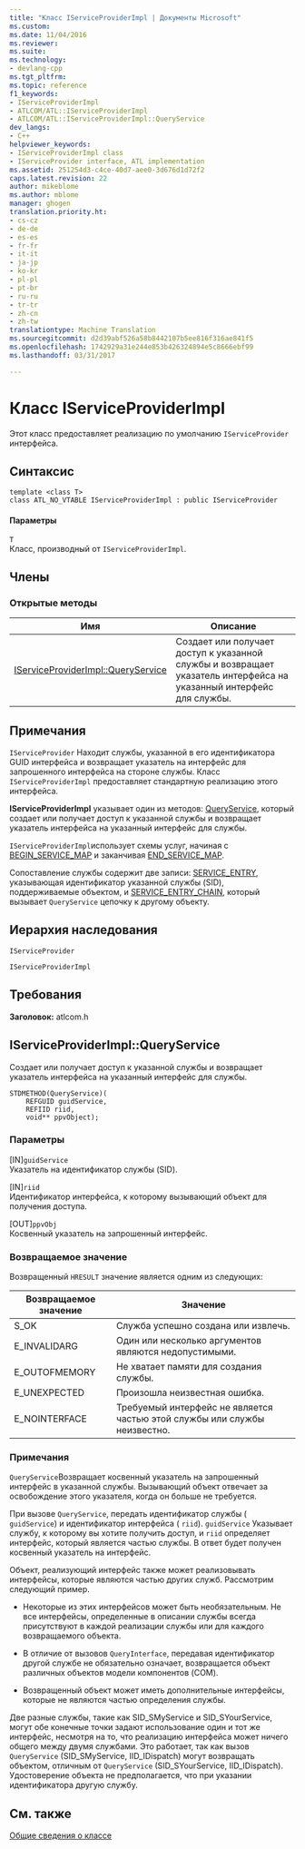 ```yaml
---
title: "Класс IServiceProviderImpl | Документы Microsoft"
ms.custom: 
ms.date: 11/04/2016
ms.reviewer: 
ms.suite: 
ms.technology:
- devlang-cpp
ms.tgt_pltfrm: 
ms.topic: reference
f1_keywords:
- IServiceProviderImpl
- ATLCOM/ATL::IServiceProviderImpl
- ATLCOM/ATL::IServiceProviderImpl::QueryService
dev_langs:
- C++
helpviewer_keywords:
- IServiceProviderImpl class
- IServiceProvider interface, ATL implementation
ms.assetid: 251254d3-c4ce-40d7-aee0-3d676d1d72f2
caps.latest.revision: 22
author: mikeblome
ms.author: mblome
manager: ghogen
translation.priority.ht:
- cs-cz
- de-de
- es-es
- fr-fr
- it-it
- ja-jp
- ko-kr
- pl-pl
- pt-br
- ru-ru
- tr-tr
- zh-cn
- zh-tw
translationtype: Machine Translation
ms.sourcegitcommit: d2d39abf526a58b8442107b5ee816f316ae841f5
ms.openlocfilehash: 1742929a31e244e853b426324894e5c8666ebf99
ms.lasthandoff: 03/31/2017

---
```

# <a name="iserviceproviderimpl-class"></a>Класс IServiceProviderImpl
Этот класс предоставляет реализацию по умолчанию `IServiceProvider` интерфейса.  
  
## <a name="syntax"></a>Синтаксис  
  
```
template <class T>  
class ATL_NO_VTABLE IServiceProviderImpl : public IServiceProvider
```  
  
#### <a name="parameters"></a>Параметры  
 `T`  
 Класс, производный от `IServiceProviderImpl`.  
  
## <a name="members"></a>Члены  
  
### <a name="public-methods"></a>Открытые методы  
  
|Имя|Описание|  
|----------|-----------------|  
|[IServiceProviderImpl::QueryService](#queryservice)|Создает или получает доступ к указанной службы и возвращает указатель интерфейса на указанный интерфейс для службы.|  
  
## <a name="remarks"></a>Примечания  
 `IServiceProvider` Находит службы, указанной в его идентификатора GUID интерфейса и возвращает указатель на интерфейс для запрошенного интерфейса на стороне службы. Класс `IServiceProviderImpl` предоставляет стандартную реализацию этого интерфейса.  
  
 **IServiceProviderImpl** указывает один из методов: [QueryService](#queryservice), который создает или получает доступ к указанной службы и возвращает указатель интерфейса на указанный интерфейс для службы.  
  
 `IServiceProviderImpl`использует схемы услуг, начиная с [BEGIN_SERVICE_MAP](service-map-macros.md#begin_service_map) и заканчивая [END_SERVICE_MAP](service-map-macros.md#end_service_map).  
  
 Сопоставление службы содержит две записи: [SERVICE_ENTRY](service-map-macros.md#service_entry), указывающая идентификатор указанной службы (SID), поддерживаемые объектом, и [SERVICE_ENTRY_CHAIN](service-map-macros.md#service_entry_chain), который вызывает `QueryService` цепочку к другому объекту.  
  
## <a name="inheritance-hierarchy"></a>Иерархия наследования  
 `IServiceProvider`  
  
 `IServiceProviderImpl`  
  
## <a name="requirements"></a>Требования  
 **Заголовок:** atlcom.h  
  
##  <a name="queryservice"></a>IServiceProviderImpl::QueryService  
 Создает или получает доступ к указанной службы и возвращает указатель интерфейса на указанный интерфейс для службы.  
  
```
STDMETHOD(QueryService)(
    REFGUID guidService,
    REFIID riid,
    void** ppvObject);
```  
  
### <a name="parameters"></a>Параметры  
 [IN]`guidService`  
 Указатель на идентификатор службы (SID).  
  
 [IN]`riid`  
 Идентификатор интерфейса, к которому вызывающий объект для получения доступа.  
  
 [OUT]`ppvObj`  
 Косвенный указатель на запрошенный интерфейс.  
  
### <a name="return-value"></a>Возвращаемое значение  
 Возвращенный `HRESULT` значение является одним из следующих:  
  
|Возвращаемое значение|Значение|  
|------------------|-------------|  
|S_OK|Служба успешно создана или извлечь.|  
|E_INVALIDARG|Один или несколько аргументов являются недопустимыми.|  
|E_OUTOFMEMORY|Не хватает памяти для создания службы.|  
|E_UNEXPECTED|Произошла неизвестная ошибка.|  
|E_NOINTERFACE|Требуемый интерфейс не является частью этой службы или службы неизвестно.|  
  
### <a name="remarks"></a>Примечания  
 `QueryService`Возвращает косвенный указатель на запрошенный интерфейс в указанной службы. Вызывающий объект отвечает за освобождение этого указателя, когда он больше не требуется.  
  
 При вызове `QueryService`, передать идентификатор службы ( `guidService`) и идентификатор интерфейса ( `riid`). `guidService` Указывает службу, к которому вы хотите получить доступ, и `riid` определяет интерфейс, который является частью службы. В ответ будет получен косвенный указатель на интерфейс.  
  
 Объект, реализующий интерфейс также может реализовывать интерфейсы, которые являются частью других служб. Рассмотрим следующий пример.  
  
-   Некоторые из этих интерфейсов может быть необязательным. Не все интерфейсы, определенные в описании службы всегда присутствуют в каждой реализации службы или для каждого возвращаемого объекта.  
  
-   В отличие от вызовов `QueryInterface`, передавая идентификатор другой службе не обязательно означает, возвращается объект различных объектов модели компонентов (COM).  
  
-   Возвращенный объект может иметь дополнительные интерфейсы, которые не являются частью определения службы.  
  
 Две разные службы, такие как SID_SMyService и SID_SYourService, могут обе конечные точки задают использование один и тот же интерфейс, несмотря на то, что реализацию интерфейса может ничего общего между двумя службами. Это работает, так как вызов `QueryService` (SID_SMyService, IID_IDispatch) могут возвращать объектом, отличным от `QueryService` (SID_SYourService, IID_IDispatch). Удостоверение объекта не предполагается, что при указании идентификатора другую службу.  
  
## <a name="see-also"></a>См. также  
 [Общие сведения о классе](../../atl/atl-class-overview.md)

